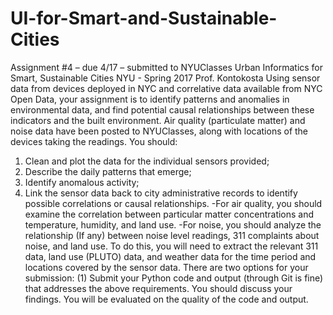 # UI-for-Smart-and-Sustainable-Cities

Assignment #4 – due 4/17 – submitted to NYUClasses Urban Informatics for Smart, Sustainable Cities
NYU - Spring 2017
Prof. Kontokosta
Using sensor data from devices deployed in NYC and correlative data available from NYC Open Data, your assignment is to identify patterns and anomalies in environmental data, and find potential causal relationships between these indicators and the built environment. Air quality (particulate matter) and noise data have been posted to NYUClasses, along with locations of the devices taking the readings. You should:
1. Clean and plot the data for the individual sensors provided;
2. Describe the daily patterns that emerge;
3. Identify anomalous activity;
4. Link the sensor data back to city administrative records to identify possible correlations or
causal relationships.
-For air quality, you should examine the correlation between particular matter concentrations and temperature, humidity, and land use.
-For noise, you should analyze the relationship (If any) between noise level readings, 311 complaints about noise, and land use.
To do this, you will need to extract the relevant 311 data, land use (PLUTO) data, and weather data for the time period and locations covered by the sensor data.
There are two options for your submission:
(1) Submit your Python code and output (through Git is fine) that addresses the above
requirements. You should discuss your findings. You will be evaluated on the quality of the code and output.

